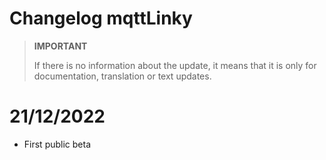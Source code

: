 # Changelog mqttLinky

>**IMPORTANT**
>
>If there is no information about the update, it means that it is only for documentation, translation or text updates.

# 21/12/2022

- First public beta
